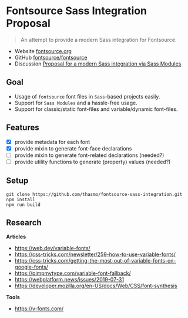 # Fontsource Sass Integration Proposal

> An attempt to provide a modern Sass integration for Fontsource.

* Website [fontsource.org](https://fontsource.org/)
* GitHub [fontsource/fontsource](https://github.com/fontsource/fontsource)
* Discussion [Proposal for a modern Sass integration via Sass Modules](https://github.com/fontsource/fontsource/discussions/384)

## Goal

* Usage of `fontsource` font files in `Sass`-based projects easily.
* Support for `Sass Modules` and a hassle-free usage.
* Support for classic/static font-files and variable/dynamic font-files.

## Features

* [x] provide metadata for each font
* [x] provide mixin to generate font-face declarations
* [ ] provide mixin to generate font-related declarations (needed?)
* [ ] provide utility functions to generate (property) values (needed?)

## Setup
```
git clone https://github.com/thasmo/fontsource-sass-integration.git
npm install
npm run build
```

## Research

**Articles**
* https://web.dev/variable-fonts/
* https://css-tricks.com/newsletter/259-how-to-use-variable-fonts/
* https://css-tricks.com/getting-the-most-out-of-variable-fonts-on-google-fonts/
* https://pimpmytype.com/variable-font-fallback/
* https://webplatform.news/issues/2019-07-31
* https://developer.mozilla.org/en-US/docs/Web/CSS/font-synthesis

**Tools**
* https://v-fonts.com/
